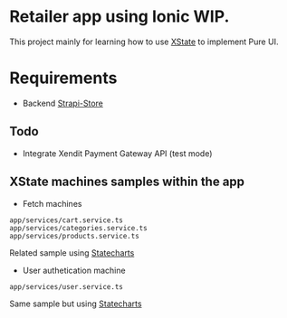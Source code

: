 # Retailer app using Ionic WIP.

This project mainly for learning how to use [XState](https://xstate.js.org) to implement Pure UI.

# Requirements
- Backend [Strapi-Store](https://github.com/Sh4reef/strapi-store)

## Todo

- Integrate Xendit Payment Gateway API (test mode)

## XState machines samples within the app

- Fetch machines
```
app/services/cart.service.ts
app/services/categories.service.ts
app/services/products.service.ts
```
Related sample using [Statecharts](https://xstate.js.org/viz/)

- User authetication machine
```
app/services/user.service.ts
```
Same sample but using [Statecharts](https://xstate.js.org/viz/?gist=b6059893fcec9f10670cb07978334ad6)



